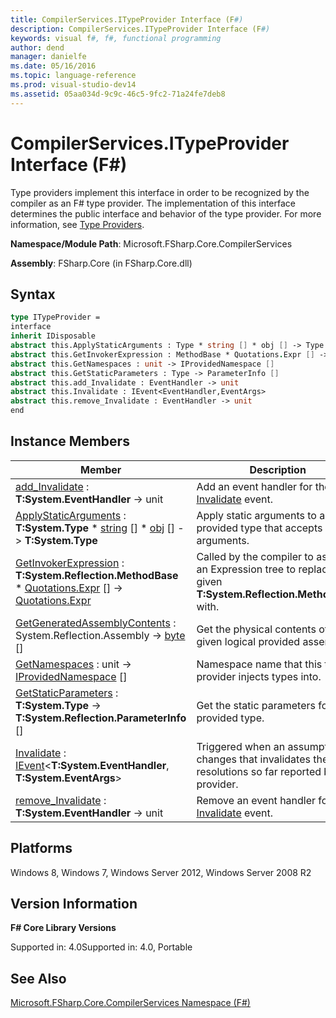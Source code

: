 ```yaml
---
title: CompilerServices.ITypeProvider Interface (F#)
description: CompilerServices.ITypeProvider Interface (F#)
keywords: visual f#, f#, functional programming
author: dend
manager: danielfe
ms.date: 05/16/2016
ms.topic: language-reference
ms.prod: visual-studio-dev14
ms.assetid: 05aa034d-9c9c-46c5-9fc2-71a24fe7deb8 
---
```


# CompilerServices.ITypeProvider Interface (F#)

Type providers implement this interface in order to be recognized by the compiler as an F# type provider. The implementation of this interface determines the public interface and behavior of the type provider. For more information, see [Type Providers](Type-Providers.md).

**Namespace/Module Path**: Microsoft.FSharp.Core.CompilerServices

**Assembly**: FSharp.Core (in FSharp.Core.dll)


## Syntax

```fsharp
type ITypeProvider =
interface
inherit IDisposable
abstract this.ApplyStaticArguments : Type * string [] * obj [] -> Type  abstract this.GetGeneratedAssemblyContents : System.Reflection.Assembly -> byte[] 
abstract this.GetInvokerExpression : MethodBase * Quotations.Expr [] -> Quotations.Expr
abstract this.GetNamespaces : unit -> IProvidedNamespace []
abstract this.GetStaticParameters : Type -> ParameterInfo []
abstract this.add_Invalidate : EventHandler -> unit
abstract this.Invalidate : IEvent<EventHandler,EventArgs>
abstract this.remove_Invalidate : EventHandler -> unit
end
```

## Instance Members


|Member|Description|
|------|-----------|
|[add_Invalidate](https://msdn.microsoft.com/library/4d396b82-cbdb-4334-85c7-47b83d4ec16e) : **T:System.EventHandler** -&gt; unit|Add an event handler for the [Invalidate](https://msdn.microsoft.com/library/5a8d95dc-e462-4f07-90e4-9b8dfb82d100) event.|
|[ApplyStaticArguments](https://msdn.microsoft.com/library/05f98c71-5c9a-4002-aec2-b4ef2b1f6801) : **T:System.Type** &#42; [string](https://msdn.microsoft.com/library/12b97856-ec80-4f70-a018-afb0753f755a) [] &#42; [obj](https://msdn.microsoft.com/library/dcf2430f-702b-40e5-a0a1-97518bf137f7) [] -&gt; **T:System.Type**|Apply static arguments to a provided type that accepts static arguments.|
|[GetInvokerExpression](https://msdn.microsoft.com/library/5706a4fc-ac14-4d5f-9c28-bb62896e705a) : **T:System.Reflection.MethodBase** &#42; [Quotations.Expr](https://msdn.microsoft.com/library/ed6a2caf-69d4-45c2-ab97-e9b3be9bce65) [] -&gt; [Quotations.Expr](https://msdn.microsoft.com/library/ed6a2caf-69d4-45c2-ab97-e9b3be9bce65)|Called by the compiler to ask for an Expression tree to replace the given **T:System.Reflection.MethodBase** with.|
|[GetGeneratedAssemblyContents](https://msdn.microsoft.com/library/2f9dff1a-6336-4748-bc34-db172c5fcba2) : System.Reflection.Assembly -&gt; [byte](https://msdn.microsoft.com/library/17a98430-283a-4ff6-a475-e6999577179d) []|Get the physical contents of the given logical provided assembly.|
|[GetNamespaces](https://msdn.microsoft.com/library/eac5d16b-5eb7-4911-b383-20862217ae02) : unit -&gt; [IProvidedNamespace](https://msdn.microsoft.com/library/1c6f26eb-9d66-4a84-b870-7ed6dd58bbc6) []|Namespace name that this type provider injects types into.|
|[GetStaticParameters](https://msdn.microsoft.com/library/2cd79503-64e5-4cc6-9272-fc27bcb2ef18) : **T:System.Type** -&gt; **T:System.Reflection.ParameterInfo** []|Get the static parameters for a provided type.|
|[Invalidate](https://msdn.microsoft.com/library/5a8d95dc-e462-4f07-90e4-9b8dfb82d100) : [IEvent](https://msdn.microsoft.com/library/8dbca0df-f8a1-40bd-8d50-aa26f6a8b862)&lt;**T:System.EventHandler**, **T:System.EventArgs**&gt;|Triggered when an assumption changes that invalidates the resolutions so far reported by the provider.|
|[remove_Invalidate](https://msdn.microsoft.com/library/222c81e5-4b1b-49bd-9d38-a89d5fbc93f2) : **T:System.EventHandler** -&gt; unit|Remove an event handler for the [Invalidate](https://msdn.microsoft.com/library/5a8d95dc-e462-4f07-90e4-9b8dfb82d100) event.|

## Platforms
Windows 8, Windows 7, Windows Server 2012, Windows Server 2008 R2


## Version Information
**F# Core Library Versions**

Supported in: 4.0Supported in: 4.0, Portable




## See Also
[Microsoft.FSharp.Core.CompilerServices Namespace &#40;F&#35;&#41;](Microsoft.FSharp.Core.CompilerServices-Namespace-%5BFSharp%5D.md)

